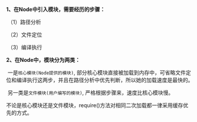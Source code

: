 **1、在Node中引入模块，需要经历的步骤：**

​	（1）路径分析

​	（2）文件定位

​	（3）编译执行



**2、在Node中，模块分为两类：**

​	一是`核心模块(Node提供的模块)`, 部分核心模块直接被加载到内存中，可省略文件定位和编译执行这两步，并且在路径分析中优先判断，所以她的加载速度是最快的。

​	另一类是`文件模块(用户编写的模块)`, 严格根据步骤来，速度比核心模块慢。

不论是核心模块还是文件模块，require()方法对相同二次加载都一律采用缓存优先的方式。



